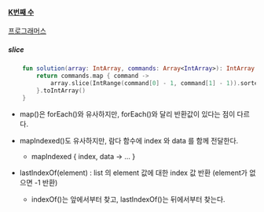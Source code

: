 #### [K번째 수](https://github.com/Jsueeee/KotlinAlgorithm/blob/master/%EC%A0%95%EB%A0%AC/sort_1.kt)
[프로그래머스](https://programmers.co.kr/learn/courses/30/lessons/42748)
##### slice
```Kotlin
    fun solution(array: IntArray, commands: Array<IntArray>): IntArray {
        return commands.map { command ->
            array.slice(IntRange(command[0] - 1, command[1] - 1)).sorted()[command[2] - 1]
        }.toIntArray()
    }
```
- map()은 forEach()와 유사하지만, forEach()와 달리 반환값이 있다는 점이 다르다.
- mapIndexed()도 유사하지만, 람다 함수에 index 와 data 를 함께 전달한다.
  - mapIndexed { index, data -> ... }
  
  
  
- lastIndexOf(element) : list 의 element 값에 대한 index 값 반환 (element가 없으면 -1 반환)
  - indexOf()는 앞에서부터 찾고, lastIndexOf()는 뒤에서부터 찾는다.
